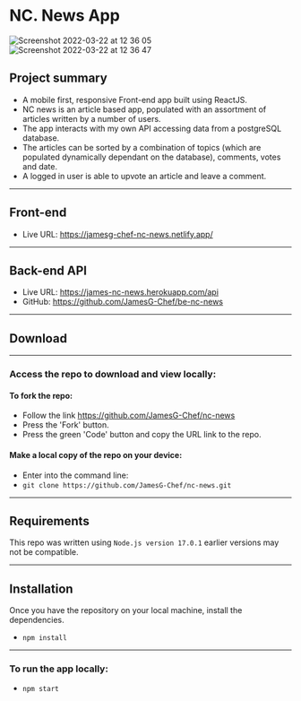 # NC. News App
![Screenshot 2022-03-22 at 12 36 05](https://user-images.githubusercontent.com/64259737/159483390-f43fa042-440a-4a30-b716-2cfe418ab36f.png)
![Screenshot 2022-03-22 at 12 36 47](https://user-images.githubusercontent.com/64259737/159483501-3967422e-6de3-4a4e-8809-dad405ee6724.png)

## Project summary

- A mobile first, responsive Front-end app built using ReactJS.
- NC news is an article based app, populated with an assortment of articles written by a number of users.
- The app interacts with my own API accessing data from a postgreSQL database.
- The articles can be sorted by a combination of topics (which are populated dynamically dependant on the database), comments, votes and date.
- A logged in user is able to upvote an article and leave a comment.

---
## Front-end

- Live URL: https://jamesg-chef-nc-news.netlify.app/

---

## Back-end API

- Live URL: https://james-nc-news.herokuapp.com/api
- GitHub: https://github.com/JamesG-Chef/be-nc-news

---
## Download
---
### Access the repo to download and view locally:
#### **To fork the repo:**

 - Follow the link https://github.com/JamesG-Chef/nc-news
 - Press the 'Fork' button.
 - Press the green 'Code' button and copy the URL link to the repo.


#### **Make a local copy of the repo on your device:**
 - Enter into the command line:
 -  `git clone https://github.com/JamesG-Chef/nc-news.git`

---
## Requirements
This repo was written using `Node.js version 17.0.1` earlier versions may not be compatible.

---

## Installation
Once you have the repository on your local machine, install the dependencies.

- `npm install`

---

### To run the app locally:

- `npm start`

